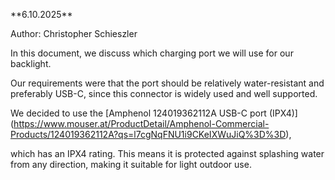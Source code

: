 \*\*6.10.2025\*\*  

Author: Christopher Schieszler  



In this document, we discuss which charging port we will use for our backlight.  

Our requirements were that the port should be relatively water-resistant and preferably USB-C, since this connector is widely used and well supported.  



We decided to use the \[Amphenol 124019362112A USB-C port (IPX4)](https://www.mouser.at/ProductDetail/Amphenol-Commercial-Products/124019362112A?qs=l7cgNqFNU1i9CKeIXWuJiQ%3D%3D),  

which has an IPX4 rating. This means it is protected against splashing water from any direction, making it suitable for light outdoor use.



